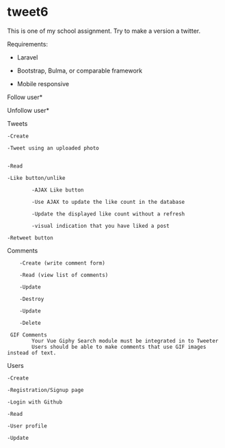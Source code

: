 # tweet6
This is one of my school assignment. Try to  make a version a twitter.


Requirements:

- Laravel

- Bootstrap, Bulma, or comparable framework

- Mobile responsive




Follow user*

Unfollow user*

Tweets

    -Create
    
    -Tweet using an uploaded photo
    
   
    -Read
    
    -Like button/unlike
    
            -AJAX Like button
            
            -Use AJAX to update the like count in the database
            
            -Update the displayed like count without a refresh
            
            -visual indication that you have liked a post
    
    -Retweet button
    
   Comments
    
        -Create (write comment form)

        -Read (view list of comments)

        -Update

        -Destroy

        -Update

        -Delete
        
     GIF Comments
            Your Vue Giphy Search module must be integrated in to Tweeter
            Users should be able to make comments that use GIF images instead of text.


Users

    -Create
    
    -Registration/Signup page
    
    -Login with Github
    
    -Read
    
    -User profile
    
    -Update
    


